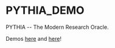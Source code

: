 # PYTHIA_DEMO
PYTHIA -- The Modern Research Oracle.

Demos [here](https://youtu.be/F-nd4piORpo?si=ydXg8UJWaMRSHhVU) and [here](https://youtu.be/TR_Aldde5Ls?si=tqJ2pcri2anX0S5S)!
